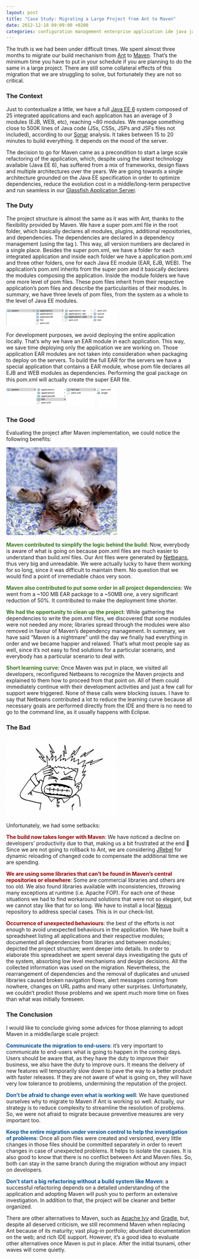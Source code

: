 ```yaml
---
layout: post
title: "Case Study: Migrating a Large Project from Ant to Maven"
date: 2012-12-18 09:09:00 +0200
categories: configuration management enterprise application ide java java ee jsf netbeans refactoring
---
```


The truth is we had been under difficult times. We spent almost three months to migrate our build mechanism from <a href="http://ant.apache.org/" target="_blank">Ant</a> to <a href="http://maven.apache.org/" target="_blank">Maven</a>. That’s the minimum time you have to put in your schedule if you are planning to do the same in a large project. There are still some collateral effects of this migration that we are struggling to solve, but fortunately they are not so critical.

<h3>The Context </h3>
Just to contextualize a little, we have a full <a href="http://www.oracle.com/technetwork/java/javaee/tech/index.html" target="_blank">Java EE 6</a> system composed of 25 integrated applications and each application has an average of 3 modules (EJB, WEB, etc), reaching ~80 modules. We manage something close to 500K lines of Java code (JSs, CSSs, JSPs and JSFs files not included), according to our <a href="http://www.sonarsource.org/" target="_blank">Sonar</a> analysis. It takes between 15 to 20 minutes to build everything. It depends on the mood of the server.

The decision to go for Maven came as a precondition to start a large scale refactoring of the application, which, despite using the latest technology available (Java EE 6), has suffered from a mix of frameworks, design flaws and multiple architectures over the years. We are going towards a single architecture grounded on the Java EE specification in order to optimize dependencies, reduce the evolution cost in a middle/long-term perspective and run seamless in our <a href="http://glassfish.java.net/" target="_blank">Glassfish Application Server</a>.

<h3>The Duty</h3>
The project structure is almost the same as it was with Ant, thanks to the flexibility provided by Maven. We have a super pom.xml file in the root folder, which basically declares all modules, plugins, additional repositories, and dependencies. The dependencies are declared in a dependency management (using the tag <dependencyManagement>). This way, all version numbers are declared in a single place. Besides the super pom.xml, we have a folder for each integrated application and inside each folder we have a application pom.xml and three other folders, one for each Java EE module (EAR, EJB, WEB). The application’s pom.xml inherits from the super pom and it basically declares the modules composing the application. Inside the module folders we have one more level of pom files. These pom files inherit from their respective application’s pom files and  describe the particularities of their modules. In summary, we have three levels of pom files, from the system as a whole to the level of Java EE modules.

![maven-project-structure-300x44.png](/images/posts/maven-project-structure-300x44.png)

For development purposes, we avoid deploying the entire application locally. That’s why we have an EAR module in each application. This way, we save time deploying only the application we are working on. Those application EAR modules are not taken into consideration when packaging to deploy on the servers. To build the full EAR for the servers we have a special application that contains a EAR module, whose pom file declares all EJB and WEB modules as dependencies. Performing the goal <span style='font-family: "Courier New",Courier,monospace;'>package</span> on this pom.xml will actually create the super EAR file.

![maven-project-structure-2-300x50.png](/images/posts/maven-project-structure-2-300x50.png)

<h3>The Good</h3>
Evaluating the project after Maven implementation, we could notice the following benefits:

![relaxed-cat-300x236.jpg](/images/posts/relaxed-cat-300x236.jpg)

<span style="color: #38761d;"><b>Maven contributed to simplify the logic behind the build</b></span>: Now, everybody is aware of what is going on because pom.xml files are much easier to understand than build.xml files. Our Ant files were generated by <a href="http://www.netbeans.org/" target="_blank">Netbeans</a>, thus very big and unreadable. We were actually lucky to have them working for so long, since it was difficult to maintain them. No question that we would find a point of irremediable chaos very soon.

<span style="color: #38761d;"><b>Maven also contributed to put some order in all project dependencies</b></span>: We went from a ~100 MB EAR package to a ~50MB one, a very significant reduction of 50%. It contributed to make the deployment time shorter.

<span style="color: #38761d;"><b>We had the opportunity to clean up the project</b></span>: While gathering the dependencies to write the pom.xml files, we discovered that some modules were not needed any more; libraries spread through the modules were also removed in favour of Maven’s dependency management. In summary, we have said “Maven is a nightmare” until the day we finally had everything in order and we became happier and relaxed. That’s what most people say as well, since it’s not easy to find solutions for a particular scenario, and everybody has a particular scenario to deal with.

<span style="color: #38761d;"><b>Short learning curve</b></span>: Once Maven was put in place, we visited all developers, reconfigured Netbeans to recognize the Maven projects and explained to them how to proceed from that point on. All of them could immediately continue with their development activities and just a few call for support were triggered. None of these calls were blocking issues. I have to say that Netbeans contributed a lot to reduce the learning curve because all necessary goals are performed directly from the IDE and there is no need to go to the command line, as it usually happens with Eclipse.

<h3>The Bad</h3>

![headache-300x212.jpg](/images/posts/headache-300x212.jpg)

Unfortunately, we had some setbacks:

<span style="color: #990000;"><b>The build now takes longer with Maven</b></span>: We have noticed a decline on developers’ productivity due to that, making us a bit frustrated at the end 🙁 Since we are not going to rollback to Ant, we are considering <a href="http://zeroturnaround.com/software/jrebel/" target="_blank">JRebel</a> for dynamic reloading of changed code to compensate the additional time we are spending.

<span style="color: #990000;"><b>We are using some libraries that can’t be found in Maven’s central repositories or elsewhere</b></span>: Some are commercial libraries and others are too old. We also found libraries available with inconsistencies, throwing many exceptions at runtime (i.e. Apache FOP). For each one of these situations we had to find workaround solutions that were not so elegant, but we cannot stay like that for so long. We have to install a local <a href="http://www.sonatype.org/nexus/" target="_blank">Nexus</a> repository to address special cases. This is in our check-list.

<span style="color: #990000;"><b>Occurrence of unexpected behaviours</b></span>: the best of the efforts is not enough to avoid unexpected behaviours in the application. We have built a spreadsheet listing all applications and their respective modules; documented all dependencies from libraries and between modules; depicted the project structure; went deeper into details. In order to elaborate this spreadsheet we spent several days investigating the guts of the system, absorbing low level mechanisms and design decisions. All the collected information was used on the migration. Nevertheless, the rearrangement of dependencies and the removal of duplicates and unused libraries caused broken navigation flows, alert messages coming from nowhere, changes on URL paths and many other surprises. Unfortunately, we couldn’t predict those problems and we spent much more time on fixes than what was initially foreseen.

<h3>The Conclusion</h3>
I would like to conclude giving some advices for those planning to adopt Maven in a middle/large scale project:

<span style="color: #0b5394;"><b>Communicate the migration to end-users</b></span>: it’s very important to communicate to end-users what is going to happen in the coming days. Users should be aware that, as they have the duty to improve their business, we also have the duty to improve ours. It means the delivery of new features will temporarily slow down to pave the way to a better product with faster releases. If they are not aware of what is going on, they will have very low tolerance to problems, undermining the reputation of the project.

<span style="color: #0b5394;"><b>Don’t be afraid to change even what is working well</b></span>: We have questioned ourselves why to migrate to Maven if Ant is working so well. Actually, our strategy is to reduce complexity to streamline the resolution of problems. So, we were not afraid to migrate because preventive measures are very important too.

<span style="color: #0b5394;"><b>Keep the entire migration under version control to help the investigation of problems</b></span>: Once all pom files were created and versioned, every little changes in those files should be committed separately in order to revert changes in case of unexpected problems. It helps to isolate the causes. It is also good to know that there is no conflict between Ant and Maven files. So, both can stay in the same branch during the migration without any impact on developers.

<span style="color: #0b5394;"><b>Don’t start a big refactoring without a build system like Maven</b></span>: a successful refactoring depends on a detailed understanding of the application and adopting Maven will push you to perform an extensive investigation. In addition to that, the project will be cleaner and better organized.

There are other alternatives to Maven, such as <a href="http://ant.apache.org/ivy/" target="_blank">Apache Ivy</a> and <a href="http://www.gradle.org/" target="_blank">Gradle</a>, but, despite all deserved criticism, we still recommend Maven when replacing Ant because of its maturity; vast plug-in portfolio; abundant documentation on the web; and rich IDE support. However, it’s a good idea to evaluate other alternatives once Maven is put in place. After the initial tsunami, other waves will come quietly.
